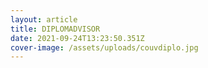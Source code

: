 ```yaml
---
layout: article
title: DIPLOMADVISOR
date: 2021-09-24T13:23:50.351Z
cover-image: /assets/uploads/couvdiplo.jpg
---
```

